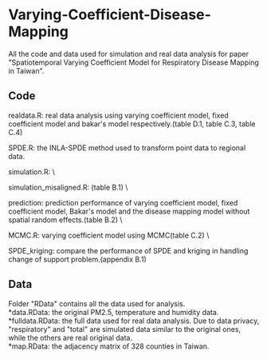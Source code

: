 # Varying-Coefficient-Disease-Mapping
All the code and data used for simulation and real data analysis for paper "Spatiotemporal Varying Coefficient Model for Respiratory Disease Mapping in Taiwan".

## Code 
realdata.R: real data analysis using varying coefficient model, fixed coefficient model and bakar's model respectively.(table D.1, table C.3, table C.4) 

SPDE.R: the INLA-SPDE method used to transform point data to regional data. 

simulation.R: \

simulation_misaligned.R: (table B.1) \

prediction: prediction performance of varying coefficient model, fixed coefficient model, Bakar's model and the disease mapping model without spatial random effects.(table B.2) \

MCMC.R: varying coefficient model using MCMC(table C.2) \

SPDE_kriging: compare the performance of SPDE and kriging in handling change of support problem.(appendix B.1) 

## Data
Folder "RData" contains all the data used for analysis. \
*data.RData: the original PM2.5, temperature and humidity data. \
*fulldata.RData: the full data used for real data analysis. Due to data privacy, "respiratory" and "total" are simulated data similar to the original ones, while the others are real original data. \
*map.RData: the adjacency matrix of 328 counties in Taiwan.